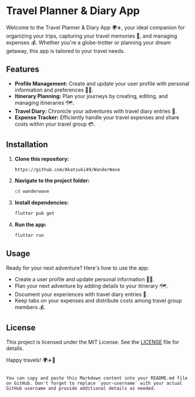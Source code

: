 
# Travel Planner & Diary App

Welcome to the Travel Planner & Diary App 🌍✈️, your ideal companion for organizing your trips, capturing your travel memories 📸, and managing expenses 💰. Whether you're a globe-trotter or planning your dream getaway, this app is tailored to your travel needs.

## Features

- **Profile Management:** Create and update your user profile with personal information and preferences 🙋‍♂️.
- **Itinerary Planning:** Plan your journeys by creating, editing, and managing itineraries 🗺️.
- **Travel Diary:** Chronicle your adventures with travel diary entries 📖.
- **Expense Tracker:** Efficiently handle your travel expenses and share costs within your travel group 💳.

## Installation

1. **Clone this repository:**

   ```bash
   https://github.com/Akatsuki49/WanderWave
   ```

2. **Navigate to the project folder:**

   ```bash
   cd wanderwave
   ```

3. **Install dependencies:**

   ```bash
   flutter pub get
   ```

4. **Run the app:**

   ```bash
   flutter run
   ```

## Usage

Ready for your next adventure? Here's how to use the app:

- Create a user profile and update personal information 🙋‍♀️.
- Plan your next adventure by adding details to your itinerary 🗺️.
- Document your experiences with travel diary entries 📖.
- Keep tabs on your expenses and distribute costs among travel group members 💰.

## License

This project is licensed under the MIT License. See the [LICENSE](LICENSE) file for details.

Happy travels! 🌍✈️📸
```

You can copy and paste this Markdown content into your README.md file on GitHub. Don't forget to replace `your-username` with your actual GitHub username and provide additional details as needed.


